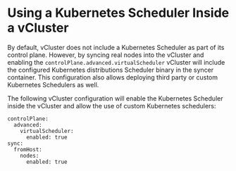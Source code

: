 # Using a Kubernetes Scheduler Inside a vCluster

By default, vCluster does not include a Kubernetes Scheduler as part of its control plane. However, by syncing real nodes into the vCluster and enabling the `controlPlane.advanced.virtualScheduler` vCluster will include the configured Kubernetes distributions Scheduler binary in the syncer container. This configuration also allows deploying third party or custom Kubernetes Schedulers as well.

The following vCluster configuration will enable the Kubernetes Scheduler inside the vCluster and allow the use of custom Kubernetes schedulers:
```
controlPlane:
  advanced:
    virtualScheduler:
      enabled: true
sync:
  fromHost:
    nodes:
      enabled: true
```

